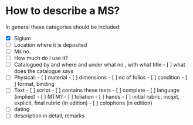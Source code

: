 # How to describe a MS?
      
In general these categories should be included:
- [X] Siglum
- [ ] Location where it is deposited
- [ ] Ms no.
- [ ] How much do I use it?
- [ ] Catalogued by and where and 
      under what no., with what title
        - [ ] what does the catalogue says
- [ ] Physical:
        - [ ] material
        - [ ] dimensions
        - [ ] no of folios
        - [ ] condition
        - [ ] format, binding
- [ ] Text
        - [ ] script
        - [ ] contains these texts
        - [ ] complete
        - [ ] language (implied)
        - [ ] MTM?
        - [ ] foliation
        - [ ] hands
        - [ ] initial rubric, incipit, 
              explicit, final rubric 
              (in edition)
        - [ ] colophons (in edition)
- [ ] dating
- [ ] description in detail, remarks
